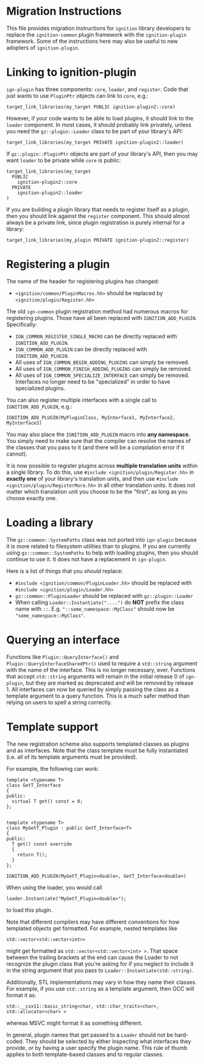 # Migration Instructions

This file provides migration instructions for `ignition` library developers to
replace the `ignition-common` plugin framework with the `ignition-plugin`
framework. Some of the instructions here may also be useful to new adopters of
`ignition-plugin`.

# Linking to ignition-plugin

`ign-plugin` has three components: `core`, `loader`, and `register`. Code that
just wants to use `PluginPtr` objects can link to `core`, e.g.:

```
target_link_libraries(my_target PUBLIC ignition-plugin2::core)
```

However, if your code wants to be able to load plugins, it should link to the
`loader` component. In most cases, it should probably link privately, unless you
need the `gz::plugin::Loader` class to be part of your library's API:

```
target_link_libraries(my_target PRIVATE ignition-plugin2::loader)
```

If `gz::plugin::PluginPtr` objects are part of your library's API, then
you may want `loader` to be private while `core` is public:

```
target_link_libraries(my_target
  PUBLIC
    ignition-plugin2::core
  PRIVATE
    ignition-plugin2::loader
)
```

If you are building a plugin library that needs to register itself as a plugin,
then you should link against the `register` component. This should almost always
be a private link, since plugin registration is purely internal for a library:

```
target_link_libraries(my_plugin PRIVATE ignition-plugin2::register)
```

# Registering a plugin

The name of the header for registering plugins has changed:

* `<ignition/common/PluginMacros.hh>` should be replaced by `<ignition/plugin/Register.hh>`

The old `ign-common` plugin registration method had numerous macros for registering
plugins. Those have all been replaced with `IGNITION_ADD_PLUGIN`. Specifically:

* `IGN_COMMON_REGISTER_SINGLE_MACRO` can be directly replaced with `IGNITION_ADD_PLUGIN`.
* `IGN_COMMON_ADD_PLUGIN` can be directly replaced with `IGNITION_ADD_PLUGIN`.
* All uses of `IGN_COMMON_BEGIN_ADDING_PLUGINS` can simply be removed.
* All uses of `IGN_COMMON_FINISH_ADDING_PLUGINS` can simply be removed.
* All uses of `IGN_COMMON_SPECIALIZE_INTERFACE` can simply be removed. Interfaces no longer need to be "specialized" in order to have specialized plugins.

You can also register multiple interfaces with a single call to `IGNITION_ADD_PLUGIN`, e.g.:

```
IGNITION_ADD_PLUGIN(MyPluginClass, MyInterface1, MyInterface2, MyInterface3)
```

You may also place the `IGNITION_ADD_PLUGIN` macro into **any namespace**. You
simply need to make sure that the compiler can resolve the names of the classes
that you pass to it (and there will be a compilation error if it cannot).

It is now possible to register plugins across **multiple translation units**
within a single library. To do this, use `#include <ignition/plugin/Register.hh>`
in **exactly one** of your library's translation units, and then use
`#include <ignition/plugin/RegisterMore.hh>` in all other translation units. It
does not matter which translation unit you choose to be the "first", as long as
you choose exactly one.


# Loading a library

The `gz::common::SystemPaths` class was not ported into `ign-plugin`
because it is more related to filesystem utilities than to plugins. If you are
currently using `gz::common::SystemPaths` to help with loading plugins,
then you should continue to use it. It does not have a replacement in `ign-plugin`.

Here is a list of things that you *should* replace:

* `#include <ignition/common/PluginLoader.hh>` should be replaced with `#include <ignition/plugin/Loader.hh>`
* `gz::common::PluginLoader` should be replaced with `gz::plugin::Loader`
* When calling `Loader::Instantiate("....")` do **NOT** prefix the class name with `::`. E.g. `"::some_namespace::MyClass"` should now be `"some_namespace::MyClass"`.


# Querying an interface

Functions like `Plugin::QueryInterface()` and `Plugin::QueryInterfaceSharedPtr()`
used to require a `std::string` argument with the name of the interface. This is
no longer necessary, ever. Functions that accept `std::string` arguments will
remain in the initial release 0 of `ign-plugin`, but they are marked as
deprecated and will be removed by release 1. All interfaces can now be queried
by simply passing the class as a template argument to a query function. This is
a much safer method than relying on users to spell a string correctly.


# Template support

The new registration scheme also supports templated classes as plugins and as
interfaces. Note that the class template must be fully instantiated (i.e. all of
its template arguments must be provided).

For example, the following can work:

```
template <typename T>
class GetT_Interface
{
public:
  virtual T get() const = 0;
};


template <typename T>
class MyGetT_Plugin : public GetT_Interface<T>
{
public:
  T get() const override
  {
    return T();
  }
};

IGNITION_ADD_PLUGIN(MyGetT_Plugin<double>, GetT_Interface<double>)
```

When using the loader, you would call

```
loader.Instantiate("MyGetT_Plugin<double>");
```

to load this plugin.

Note that different compilers may have different conventions for how templated
objects get formatted. For example, nested templates like

```
std::vector<std::vector<int>>
```

might get formatted as `std::vector<std::vector<int> >`. That space between the
trailing brackets at the end can cause the Loader to not recognize the plugin
class that you're asking for if you neglect to include it in the string argument
that you pass to `Loader::Instantiate(std::string)`.

Additionally, STL implementations may vary in how they name their classes. For
example, if you use `std::string` as a template argument, then GCC will format
it as:

```
std::__cxx11::basic_string<char, std::char_traits<char>, std::allocator<char> >
```

whereas MSVC might format it as something different.

In general, plugin names that get passed to a `Loader` should not be hard-coded.
They should be selected by either inspecting what interfaces they provide, or by
having a user specify the plugin name. This rule of thumb applies to both
template-based classes and to regular classes.

